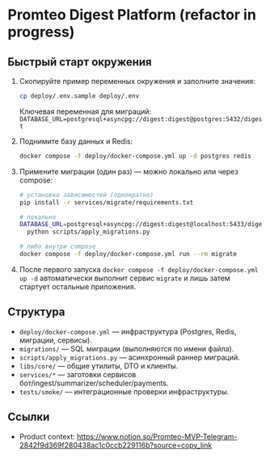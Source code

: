 # Promteo Digest Platform (refactor in progress)

## Быстрый старт окружения

1. Скопируйте пример переменных окружения и заполните значения:
   ```bash
   cp deploy/.env.sample deploy/.env
   ```

   Ключевая переменная для миграций: `DATABASE_URL=postgresql+asyncpg://digest:digest@postgres:5432/digest`

2. Поднимите базу данных и Redis:
   ```bash
   docker compose -f deploy/docker-compose.yml up -d postgres redis
   ```

3. Примените миграции (один раз) — можно локально или через compose:
   ```bash
   # установка зависимостей (однократно)
   pip install -r services/migrate/requirements.txt

   # локально
   DATABASE_URL=postgresql+asyncpg://digest:digest@localhost:5433/digest \
     python scripts/apply_migrations.py

   # либо внутри compose
   docker compose -f deploy/docker-compose.yml run --rm migrate
   ```

4. После первого запуска `docker compose -f deploy/docker-compose.yml up -d` автоматически выполнит сервис `migrate` и лишь затем стартует остальные приложения.

## Структура

- `deploy/docker-compose.yml` — инфраструктура (Postgres, Redis, миграции, сервисы).
- `migrations/` — SQL миграции (выполняются по имени файла).
- `scripts/apply_migrations.py` — асинхронный раннер миграций.
- `libs/core/` — общие утилиты, DTO и клиенты.
- `services/*` — заготовки сервисов бот/ingest/summarizer/scheduler/payments.
- `tests/smoke/` — интеграционные проверки инфраструктуры.

## Ссылки

- Product context: https://www.notion.so/Promteo-MVP-Telegram-2842f9d369f280438ac1c0ccb229116b?source=copy_link
